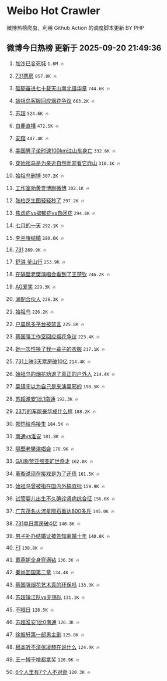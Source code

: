 # Weibo Hot Crawler 



微博热榜爬虫，利用 Github Action 的调度脚本更新 BY PHP 


## 微博今日热榜 更新于 2025-09-20 21:49:36 
1. [加沙已变死城](https://s.weibo.com/weibo?q=%23%E5%8A%A0%E6%B2%99%E5%B7%B2%E5%8F%98%E6%AD%BB%E5%9F%8E%23&t=31&band_rank=1&Refer=top) `1.6M 🔥` 

1. [731票房](https://s.weibo.com/weibo?q=731%E7%A5%A8%E6%88%BF&t=31&band_rank=2&Refer=top) `857.8K 🔥` 

1. [砥砺奋进七十载天山南北谱华章](https://s.weibo.com/weibo?q=%23%E7%A0%A5%E7%A0%BA%E5%A5%8B%E8%BF%9B%E4%B8%83%E5%8D%81%E8%BD%BD%E5%A4%A9%E5%B1%B1%E5%8D%97%E5%8C%97%E8%B0%B1%E5%8D%8E%E7%AB%A0%23&t=31&band_rank=3&Refer=top) `744.6K 🔥` 

1. [始祖鸟客服回应烟花争议](https://s.weibo.com/weibo?q=%23%E5%A7%8B%E7%A5%96%E9%B8%9F%E5%AE%A2%E6%9C%8D%E5%9B%9E%E5%BA%94%E7%83%9F%E8%8A%B1%E4%BA%89%E8%AE%AE%23&t=31&band_rank=4&Refer=top) `663.2K 🔥` 

1. [苏超](https://s.weibo.com/weibo?q=%E8%8B%8F%E8%B6%85&t=31&band_rank=5&Refer=top) `524.6K 🔥` 

1. [白鹿直播](https://s.weibo.com/weibo?q=%E7%99%BD%E9%B9%BF%E7%9B%B4%E6%92%AD&t=31&band_rank=6&Refer=top) `472.5K 🔥` 

1. [安踏](https://s.weibo.com/weibo?q=%E5%AE%89%E8%B8%8F&t=31&band_rank=7&Refer=top) `447.4K 🔥` 

1. [美国男子坐时速100km过山车身亡](https://s.weibo.com/weibo?q=%23%E7%BE%8E%E5%9B%BD%E7%94%B7%E5%AD%90%E5%9D%90%E6%97%B6%E9%80%9F100km%E8%BF%87%E5%B1%B1%E8%BD%A6%E8%BA%AB%E4%BA%A1%23&t=31&band_rank=8&Refer=top) `332.6K 🔥` 

1. [穿始祖鸟是为亲近自然而非看它炸山](https://s.weibo.com/weibo?q=%23%E7%A9%BF%E5%A7%8B%E7%A5%96%E9%B8%9F%E6%98%AF%E4%B8%BA%E4%BA%B2%E8%BF%91%E8%87%AA%E7%84%B6%E8%80%8C%E9%9D%9E%E7%9C%8B%E5%AE%83%E7%82%B8%E5%B1%B1%23&t=31&band_rank=9&Refer=top) `310.1K 🔥` 

1. [始祖鸟删博](https://s.weibo.com/weibo?q=%23%E5%A7%8B%E7%A5%96%E9%B8%9F%E5%88%A0%E5%8D%9A%23&t=31&band_rank=10&Refer=top) `307.2K 🔥` 

1. [工作室劝黄誉博删微博](https://s.weibo.com/weibo?q=%E5%B7%A5%E4%BD%9C%E5%AE%A4%E5%8A%9D%E9%BB%84%E8%AA%89%E5%8D%9A%E5%88%A0%E5%BE%AE%E5%8D%9A&t=31&band_rank=11&Refer=top) `302.1K 🔥` 

1. [张柏芝生图轻轻秒了](https://s.weibo.com/weibo?q=%E5%BC%A0%E6%9F%8F%E8%8A%9D%E7%94%9F%E5%9B%BE%E8%BD%BB%E8%BD%BB%E7%A7%92%E4%BA%86&t=31&band_rank=12&Refer=top) `297.2K 🔥` 

1. [焦虑症vs抑郁症vs自闭症](https://s.weibo.com/weibo?q=%E7%84%A6%E8%99%91%E7%97%87vs%E6%8A%91%E9%83%81%E7%97%87vs%E8%87%AA%E9%97%AD%E7%97%87&t=31&band_rank=13&Refer=top) `294.6K 🔥` 

1. [七月的一天](https://s.weibo.com/weibo?q=%23%E4%B8%83%E6%9C%88%E7%9A%84%E4%B8%80%E5%A4%A9%23&t=31&band_rank=14&Refer=top) `292.1K 🔥` 

1. [李兰陵结婚](https://s.weibo.com/weibo?q=%E6%9D%8E%E5%85%B0%E9%99%B5%E7%BB%93%E5%A9%9A&t=31&band_rank=15&Refer=top) `280.6K 🔥` 

1. [731](https://s.weibo.com/weibo?q=731&t=31&band_rank=16&Refer=top) `269.9K 🔥` 

1. [舒淇 釜山行](https://s.weibo.com/weibo?q=%E8%88%92%E6%B7%87%20%E9%87%9C%E5%B1%B1%E8%A1%8C&t=31&band_rank=17&Refer=top) `253.9K 🔥` 

1. [在隔壁老樊演唱会看到了王楚钦](https://s.weibo.com/weibo?q=%E5%9C%A8%E9%9A%94%E5%A3%81%E8%80%81%E6%A8%8A%E6%BC%94%E5%94%B1%E4%BC%9A%E7%9C%8B%E5%88%B0%E4%BA%86%E7%8E%8B%E6%A5%9A%E9%92%A6&t=31&band_rank=18&Refer=top) `246.2K 🔥` 

1. [AG爱笑](https://s.weibo.com/weibo?q=AG%E7%88%B1%E7%AC%91&t=31&band_rank=19&Refer=top) `229.3K 🔥` 

1. [满配合伙人](https://s.weibo.com/weibo?q=%23%E6%BB%A1%E9%85%8D%E5%90%88%E4%BC%99%E4%BA%BA%23&t=31&band_rank=20&Refer=top) `226.3K 🔥` 

1. [始祖鸟](https://s.weibo.com/weibo?q=%E5%A7%8B%E7%A5%96%E9%B8%9F&t=31&band_rank=21&Refer=top) `226.2K 🔥` 

1. [户晨风多平台被禁言](https://s.weibo.com/weibo?q=%23%E6%88%B7%E6%99%A8%E9%A3%8E%E5%A4%9A%E5%B9%B3%E5%8F%B0%E8%A2%AB%E7%A6%81%E8%A8%80%23&t=31&band_rank=22&Refer=top) `225.8K 🔥` 

1. [蔡国强工作室回应烟花争议](https://s.weibo.com/weibo?q=%23%E8%94%A1%E5%9B%BD%E5%BC%BA%E5%B7%A5%E4%BD%9C%E5%AE%A4%E5%9B%9E%E5%BA%94%E7%83%9F%E8%8A%B1%E4%BA%89%E8%AE%AE%23&t=31&band_rank=23&Refer=top) `223.4K 🔥` 

1. [她一次性换了我一辈子的衣服](https://s.weibo.com/weibo?q=%E5%A5%B9%E4%B8%80%E6%AC%A1%E6%80%A7%E6%8D%A2%E4%BA%86%E6%88%91%E4%B8%80%E8%BE%88%E5%AD%90%E7%9A%84%E8%A1%A3%E6%9C%8D&t=31&band_rank=24&Refer=top) `217.1K 🔥` 

1. [731上映3天票房破10亿](https://s.weibo.com/weibo?q=%23731%E4%B8%8A%E6%98%A03%E5%A4%A9%E7%A5%A8%E6%88%BF%E7%A0%B410%E4%BA%BF%23&t=31&band_rank=25&Refer=top) `214.4K 🔥` 

1. [始祖鸟的烟花劝退了真正的户外人](https://s.weibo.com/weibo?q=%23%E5%A7%8B%E7%A5%96%E9%B8%9F%E7%9A%84%E7%83%9F%E8%8A%B1%E5%8A%9D%E9%80%80%E4%BA%86%E7%9C%9F%E6%AD%A3%E7%9A%84%E6%88%B7%E5%A4%96%E4%BA%BA%23&t=31&band_rank=26&Refer=top) `214.4K 🔥` 

1. [吴镇宇以为自己是来演吴邪的](https://s.weibo.com/weibo?q=%E5%90%B4%E9%95%87%E5%AE%87%E4%BB%A5%E4%B8%BA%E8%87%AA%E5%B7%B1%E6%98%AF%E6%9D%A5%E6%BC%94%E5%90%B4%E9%82%AA%E7%9A%84&t=31&band_rank=27&Refer=top) `198.5K 🔥` 

1. [苏超淮安1比1南通](https://s.weibo.com/weibo?q=%23%E8%8B%8F%E8%B6%85%E6%B7%AE%E5%AE%891%E6%AF%941%E5%8D%97%E9%80%9A%23&t=31&band_rank=28&Refer=top) `192.3K 🔥` 

1. [23万的车能豪华成什么样](https://s.weibo.com/weibo?q=%2323%E4%B8%87%E7%9A%84%E8%BD%A6%E8%83%BD%E8%B1%AA%E5%8D%8E%E6%88%90%E4%BB%80%E4%B9%88%E6%A0%B7%23&t=31&band_rank=29&Refer=top) `188.2K 🔥` 

1. [郑恺给鸡接生](https://s.weibo.com/weibo?q=%E9%83%91%E6%81%BA%E7%BB%99%E9%B8%A1%E6%8E%A5%E7%94%9F&t=31&band_rank=30&Refer=top) `184.5K 🔥` 

1. [南通vs淮安](https://s.weibo.com/weibo?q=%E5%8D%97%E9%80%9Avs%E6%B7%AE%E5%AE%89&t=31&band_rank=31&Refer=top) `181.8K 🔥` 

1. [隔壁老樊演唱会](https://s.weibo.com/weibo?q=%E9%9A%94%E5%A3%81%E8%80%81%E6%A8%8A%E6%BC%94%E5%94%B1%E4%BC%9A&t=31&band_rank=32&Refer=top) `170.9K 🔥` 

1. [GAI称赞亚细亚旷世奇才](https://s.weibo.com/weibo?q=GAI%E7%A7%B0%E8%B5%9E%E4%BA%9A%E7%BB%86%E4%BA%9A%E6%97%B7%E4%B8%96%E5%A5%87%E6%89%8D&t=31&band_rank=33&Refer=top) `162.8K 🔥` 

1. [董璇说现在接戏是为了还债](https://s.weibo.com/weibo?q=%23%E8%91%A3%E7%92%87%E8%AF%B4%E7%8E%B0%E5%9C%A8%E6%8E%A5%E6%88%8F%E6%98%AF%E4%B8%BA%E4%BA%86%E8%BF%98%E5%80%BA%23&t=31&band_rank=34&Refer=top) `161.5K 🔥` 

1. [始祖鸟曾被指在国内外搞双标](https://s.weibo.com/weibo?q=%23%E5%A7%8B%E7%A5%96%E9%B8%9F%E6%9B%BE%E8%A2%AB%E6%8C%87%E5%9C%A8%E5%9B%BD%E5%86%85%E5%A4%96%E6%90%9E%E5%8F%8C%E6%A0%87%23&t=31&band_rank=35&Refer=top) `159.9K 🔥` 

1. [试管婴儿出生不久确诊肾病综合征](https://s.weibo.com/weibo?q=%23%E8%AF%95%E7%AE%A1%E5%A9%B4%E5%84%BF%E5%87%BA%E7%94%9F%E4%B8%8D%E4%B9%85%E7%A1%AE%E8%AF%8A%E8%82%BE%E7%97%85%E7%BB%BC%E5%90%88%E5%BE%81%23&t=31&band_rank=36&Refer=top) `156.6K 🔥` 

1. [广东茂名火流星陨石重达800多斤](https://s.weibo.com/weibo?q=%23%E5%B9%BF%E4%B8%9C%E8%8C%82%E5%90%8D%E7%81%AB%E6%B5%81%E6%98%9F%E9%99%A8%E7%9F%B3%E9%87%8D%E8%BE%BE800%E5%A4%9A%E6%96%A4%23&t=31&band_rank=37&Refer=top) `145.0K 🔥` 

1. [731单日票房破4亿](https://s.weibo.com/weibo?q=%23731%E5%8D%95%E6%97%A5%E7%A5%A8%E6%88%BF%E7%A0%B44%E4%BA%BF%23&t=31&band_rank=38&Refer=top) `140.8K 🔥` 

1. [男子补办结婚证被告知离婚十年](https://s.weibo.com/weibo?q=%E7%94%B7%E5%AD%90%E8%A1%A5%E5%8A%9E%E7%BB%93%E5%A9%9A%E8%AF%81%E8%A2%AB%E5%91%8A%E7%9F%A5%E7%A6%BB%E5%A9%9A%E5%8D%81%E5%B9%B4&t=31&band_rank=39&Refer=top) `140.8K 🔥` 

1. [F1](https://s.weibo.com/weibo?q=F1&t=31&band_rank=40&Refer=top) `138.8K 🔥` 

1. [戴燕妮全身穿满钻](https://s.weibo.com/weibo?q=%E6%88%B4%E7%87%95%E5%A6%AE%E5%85%A8%E8%BA%AB%E7%A9%BF%E6%BB%A1%E9%92%BB&t=31&band_rank=41&Refer=top) `136.3K 🔥` 

1. [秦岚回国第二章](https://s.weibo.com/weibo?q=%E7%A7%A6%E5%B2%9A%E5%9B%9E%E5%9B%BD%E7%AC%AC%E4%BA%8C%E7%AB%A0&t=31&band_rank=42&Refer=top) `134.4K 🔥` 

1. [蔡国强烟花艺术真的环保吗](https://s.weibo.com/weibo?q=%23%E8%94%A1%E5%9B%BD%E5%BC%BA%E7%83%9F%E8%8A%B1%E8%89%BA%E6%9C%AF%E7%9C%9F%E7%9A%84%E7%8E%AF%E4%BF%9D%E5%90%97%23&t=31&band_rank=43&Refer=top) `133.3K 🔥` 

1. [苏超镇江队vs无锡队](https://s.weibo.com/weibo?q=%23%E8%8B%8F%E8%B6%85%E9%95%87%E6%B1%9F%E9%98%9Fvs%E6%97%A0%E9%94%A1%E9%98%9F%23&t=31&band_rank=44&Refer=top) `131.1K 🔥` 

1. [不眠日](https://s.weibo.com/weibo?q=%E4%B8%8D%E7%9C%A0%E6%97%A5&t=31&band_rank=45&Refer=top) `128.5K 🔥` 

1. [苏超淮安1比0南通](https://s.weibo.com/weibo?q=%23%E8%8B%8F%E8%B6%85%E6%B7%AE%E5%AE%891%E6%AF%940%E5%8D%97%E9%80%9A%23&t=31&band_rank=46&Refer=top) `126.3K 🔥` 

1. [徐振轩第一部男主剧](https://s.weibo.com/weibo?q=%E5%BE%90%E6%8C%AF%E8%BD%A9%E7%AC%AC%E4%B8%80%E9%83%A8%E7%94%B7%E4%B8%BB%E5%89%A7&t=31&band_rank=47&Refer=top) `125.0K 🔥` 

1. [根本听不清张凌赫在说什么](https://s.weibo.com/weibo?q=%E6%A0%B9%E6%9C%AC%E5%90%AC%E4%B8%8D%E6%B8%85%E5%BC%A0%E5%87%8C%E8%B5%AB%E5%9C%A8%E8%AF%B4%E4%BB%80%E4%B9%88&t=31&band_rank=48&Refer=top) `124.9K 🔥` 

1. [王一博干啥都拿奖](https://s.weibo.com/weibo?q=%23%E7%8E%8B%E4%B8%80%E5%8D%9A%E5%B9%B2%E5%95%A5%E9%83%BD%E6%8B%BF%E5%A5%96%23&t=31&band_rank=49&Refer=top) `120.9K 🔥` 

1. [6个人里有7个人不对劲](https://s.weibo.com/weibo?q=6%E4%B8%AA%E4%BA%BA%E9%87%8C%E6%9C%897%E4%B8%AA%E4%BA%BA%E4%B8%8D%E5%AF%B9%E5%8A%B2&t=31&band_rank=50&Refer=top) `120.3K 🔥` 

